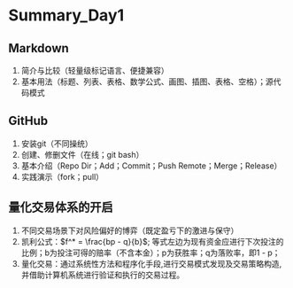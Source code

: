 # Summary_Day1



## Markdown

1. 简介与比较（轻量级标记语言、便捷兼容）
2. 基本用法（标题、列表、表格、数学公式、画图、插图、表格、空格）；源代码模式


## GitHub

1. 安装git（不同操统）
2. 创建、修删文件（在线；git bash）
3. 基本介绍（Repo Dir；Add；Commit；Push Remote；Merge；Release）
4. 实践演示（fork；pull）


## 量化交易体系的开启

1. 不同交易场景下对风险偏好的博弈（既定盈亏下的激进与保守）
2. 凯利公式：$f^* = \frac{bp - q}{b}$; 等式左边为现有资金应进行下次投注的比例；b为投注可得的赔率（不含本金）；p为获胜率；q为落败率，即1 - p；
4. 量化交易：通过系统性方法和程序化手段,进行交易模式发现及交易策略构造,并借助计算机系统进行验证和执行的交易过程。
